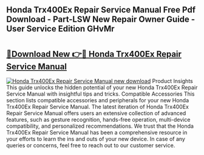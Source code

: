 ## Honda Trx400Ex Repair Service Manual Free Pdf Download - Part-LSW New Repair Owner Guide - User Service Edition GHvMr

# <h2><a href="http://bc82496.oget.top/?id=Honda+Trx400Ex+Repair+Service+Manual">🔗Download New 👉🔴 Honda Trx400Ex Repair Service Manual</a></h2>

[![Honda Trx400Ex Repair Service Manual new download](https://i.imgur.com/5g1atiW.png)](http://bc82496.oget.top/?id=Honda+Trx400Ex+Repair+Service+Manual)
Product Insights This guide unlocks the hidden potential of your new Honda Trx400Ex Repair Service Manual with insightful tips and tricks. Compatible Accessories This section lists compatible accessories and peripherals for your new Honda Trx400Ex Repair Service Manual. The latest iteration of Honda Trx400Ex Repair Service Manual offers users an extensive collection of advanced features, such as gesture recognition, hands-free operation, multi-device compatibility, and personalized recommendations. We trust that the Honda Trx400Ex Repair Service Manual has been a comprehensive resource in your efforts to learn the ins and outs of your new device. In case of any queries or concerns, feel free to reach out to our customer service.
